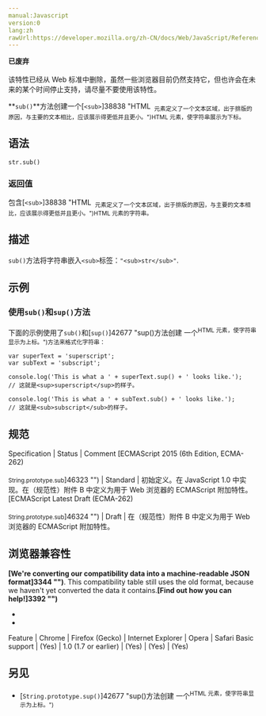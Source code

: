 ```yaml
---
manual:Javascript
version:0
lang:zh
rawUrl:https://developer.mozilla.org/zh-CN/docs/Web/JavaScript/Reference/Global_Objects/String/sub
---
```






**已废弃**<br></br>该特性已经从 Web 标准中删除，虽然一些浏览器目前仍然支持它，但也许会在未来的某个时间停止支持，请尽量不要使用该特性。





**`sub()`**方法创建一个[`<sub>`]38838 "HTML <sub> 元素定义了一个文本区域，出于排版的原因，与主要的文本相比，应该展示得更低并且更小。")HTML 元素，使字符串展示为下标。


## 语法<a name="语法"></a>

```
str.sub()
```

### 返回值<a name="返回值"></a>


包含[`<sub>`]38838 "HTML <sub> 元素定义了一个文本区域，出于排版的原因，与主要的文本相比，应该展示得更低并且更小。")HTML 元素的字符串。


## 描述<a name="描述"></a>


`sub()`方法将字符串嵌入`<sub>`标签：`"<sub>str</sub>"`.


## 示例<a name="示例"></a>

### 使用`sub()`和`sup()`方法<a name="使用sub()和sup()方法"></a>


下面的示例使用了`sub()`和[`sup()`]42677 "sup()方法创建 一个<sup>HTML 元素，使字符串显示为上标。")方法来格式化字符串：


```
var superText = 'superscript'; 
var subText = 'subscript'; 

console.log('This is what a ' + superText.sup() + ' looks like.'); 
// 这就是<sup>superscript</sup>的样子。

console.log('This is what a ' + subText.sub() + ' looks like.'); 
// 这就是<sub>subscript</sub>的样子。
```

## 规范<a name="规范"></a>

Specification | Status | Comment 
[ECMAScript 2015 (6th Edition, ECMA-262)<br></br><small>String.prototype.sub</small>]46323 "") | Standard | 初始定义。在 JavaScript 1.0 中实现。在（规范性）附件 B 中定义为用于 Web 浏览器的 ECMAScript 附加特性。 
[ECMAScript Latest Draft (ECMA-262)<br></br><small>String.prototype.sub</small>]46324 "") | Draft | 在（规范性）附件 B 中定义为用于 Web 浏览器的 ECMAScript 附加特性。 


## 浏览器兼容性<a name="浏览器兼容性"></a>


**[We&#39;re converting our compatibility data into a machine-readable JSON format]3344 "")**. This compatibility table still uses the old format, because we haven&#39;t yet converted the data it contains.**[Find out how you can help!]3392 "")**


* 
* 

Feature | Chrome | Firefox (Gecko) | Internet Explorer | Opera | Safari 
Basic support | (Yes) | 1.0 (1.7 or earlier) | (Yes) | (Yes) | (Yes) 





## 另见<a name="另见"></a>

* [`String.prototype.sup()`]42677 "sup()方法创建 一个<sup>HTML 元素，使字符串显示为上标。")



